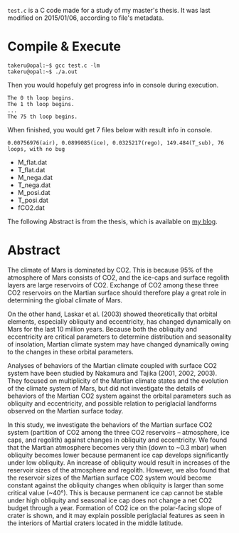 `test.c` is a C code made for a study of my master's thesis. It was last modified on 2015/01/06, according to file's metadata.

# Compile & Execute
```
takeru@opal:~$ gcc test.c -lm
takeru@opal:~$ ./a.out 
```
Then you would hopefuly get progress info in console during execution.
```
The 0 th loop begins.
The 1 th loop begins.
...
The 75 th loop begins.
```

When finished, you would get 7 files below with result info in console.
```
0.00756976(air), 0.0899085(ice), 0.0325217(rego), 149.484(T_sub), 76 loops, with no bug
```
* M_flat.dat
* T_flat.dat
* M_nega.dat
* T_nega.dat
* M_posi.dat
* T_posi.dat
* fCO2.dat

The following Abstract is from the thesis, which is available on [my blog](https://lookbackmargin.blog/2020/05/11/mars-co2-system-and-obliquity/).

# Abstract
The climate of Mars is dominated by CO2. This is because 95% of the atmosphere of Mars consists of CO2, and the ice-caps and surface regolith layers are large reservoirs of CO2. Exchange of CO2 among these three CO2 reservoirs on the Martian surface should therefore play a great role in determining the global climate of Mars.

On the other hand, Laskar et al. (2003) showed theoretically that orbital elements, especially obliquity and eccentricity, has changed dynamically on Mars for the last 10 million years. Because both the obliquity and eccentricity are critical parameters to determine distribution and seasonality of insolation, Martian climate system may have changed dynamically owing to the changes in these orbital parameters.

Analyses of behaviors of the Martian climate coupled with surface CO2 system have been studied by Nakamura and Tajika (2001, 2002, 2003). They focused on multiplicity of the Martian climate states and the evolution of the climate system of Mars, but did not investigate the details of behaviors of the Martian CO2 system against the orbital parameters such as obliquity and eccentricity, and possible relation to periglacial landforms observed on the Martian surface today.

In this study, we investigate the behaviors of the Martian surface CO2 system (partition of CO2 among the three CO2 reservoirs – atmosphere, ice caps, and regolith) against changes in obliquity and eccentricity. We found that the Martian atmosphere becomes very thin (down to ~0.3 mbar) when obliquity becomes lower because permanent ice cap develops significantly under low obliquity. An increase of obliquity would result in increases of the reservoir sizes of the atmosphere and regolith. However, we also found that the reservoir sizes of the Martian surface CO2 system would become constant against the obliquity changes when obliquity is larger than some critical value (~40°). This is because permanent ice cap cannot be stable under high obliquity and seasonal ice cap does not change a net CO2 budget through a year. Formation of CO2 ice on the polar-facing slope of crater is shown, and it may explain possible periglacial features as seen in the interiors of Martial craters located in the middle latitude.
